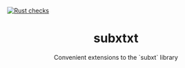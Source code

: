 [![Rust checks](https://github.com/Cardinal-Cryptography/subxtxt/actions/workflows/rust-checks.yml/badge.svg)](https://github.com/Cardinal-Cryptography/subxtxt/actions/workflows/rust-checks.yml)

<h1 align="center"> subxtxt </h1>
<p align="center"> Convenient extensions to the `subxt` library </p>
